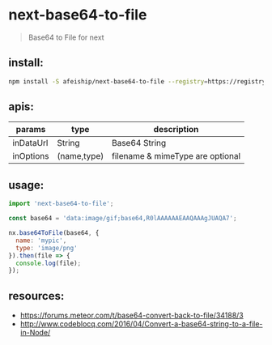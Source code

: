 # next-base64-to-file
> Base64 to File for next

## install:
```bash
npm install -S afeiship/next-base64-to-file --registry=https://registry.npm.taobao.org
```

## apis:
| params    | type        | description                      |
|-----------|-------------|----------------------------------|
| inDataUrl | String      | Base64 String                    |
| inOptions | (name,type) | filename & mimeType are optional |

## usage:
```js
import 'next-base64-to-file';

const base64 = 'data:image/gif;base64,R0lAAAAAAEAAQAAAgJUAQA7';

nx.base64ToFile(base64, {
  name: 'mypic',
  type: 'image/png'
}).then(file => {
  console.log(file);
});
```


## resources:
- https://forums.meteor.com/t/base64-convert-back-to-file/34188/3
- http://www.codeblocq.com/2016/04/Convert-a-base64-string-to-a-file-in-Node/
